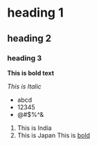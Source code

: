 # heading 1
## heading 2
### heading 3
**This is bold text**

*This is Italic*

- abcd
- 12345
- @#$%^&
1. This is India
2. This is Japan
This is [bold]([https://www.example.com](https://www.markdownguide.org/cheat-sheet/))
